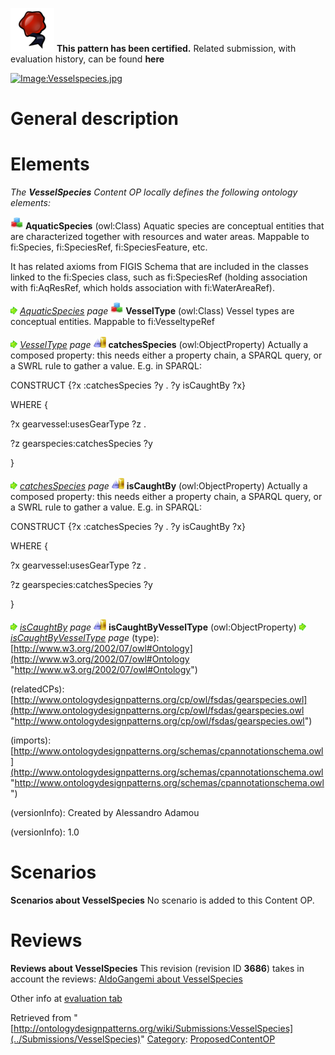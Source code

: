 [![](../images/thumb/b/b5/Certified.png/70px-Certified.png)](../Image/Certified.png "Certified.png") __This pattern has been certified.__
Related submission, with evaluation history, can be found __here__






[![Image:Vesselspecies.jpg](http://ontologydesignpatterns.org/wiki/images/8/84/Vesselspecies.jpg)](http://ontologydesignpatterns.org/wiki/Image:Vesselspecies.jpg "Image:Vesselspecies.jpg")




#  General description


  




#  Elements


_The __VesselSpecies__ Content OP locally defines the following ontology elements:_



[![Class](../images/thumb/2/27/Class.gif/20px-Class.gif)](../Image/Class.gif "Class") __AquaticSpecies__ (owl:Class) Aquatic species are conceptual entities that are characterized together with resources and water areas. 
Mappable to fi:Species, fi:SpeciesRef, fi:SpeciesFeature, etc.


It has related axioms from FIGIS Schema that are included in the classes linked to the fi:Species class, such as fi:SpeciesRef (holding association with fi:AqResRef, which holds association with fi:WaterAreaRef). 



 [![](../images/thumb/8/87/ArrowRight.gif/11px-ArrowRight.gif)](../Image/ArrowRight.gif "ArrowRight.gif") _[AquaticSpecies](http://ontologydesignpatterns.org/wiki/Submissions:VesselSpecies/AquaticSpecies "Submissions:VesselSpecies/AquaticSpecies") page_
[![Class](../images/thumb/2/27/Class.gif/20px-Class.gif)](../Image/Class.gif "Class") __VesselType__ (owl:Class) Vessel types are conceptual entities. 
Mappable to fi:VesseltypeRef 



 [![](../images/thumb/8/87/ArrowRight.gif/11px-ArrowRight.gif)](../Image/ArrowRight.gif "ArrowRight.gif") _[VesselType](http://ontologydesignpatterns.org/wiki/Submissions:VesselSpecies/VesselType "Submissions:VesselSpecies/VesselType") page_
[![ObjectProperty](../images/thumb/c/c3/ObjectProperty.gif/20px-ObjectProperty.gif)](../Image/ObjectProperty.gif "ObjectProperty") __catchesSpecies__ (owl:ObjectProperty) Actually a composed property: this needs either a property chain, a SPARQL query, or a SWRL rule to gather a value. E.g. in SPARQL:
  



CONSTRUCT {?x :catchesSpecies ?y . ?y isCaughtBy ?x}


WHERE {


?x gearvessel:usesGearType ?z .


?z gearspecies:catchesSpecies ?y


} 



 [![](../images/thumb/8/87/ArrowRight.gif/11px-ArrowRight.gif)](../Image/ArrowRight.gif "ArrowRight.gif") _[catchesSpecies](../Submissions/VesselSpecies/catchesSpecies "Submissions:VesselSpecies/catchesSpecies") page_
[![ObjectProperty](../images/thumb/c/c3/ObjectProperty.gif/20px-ObjectProperty.gif)](../Image/ObjectProperty.gif "ObjectProperty") __isCaughtBy__ (owl:ObjectProperty) Actually a composed property: this needs either a property chain, a SPARQL query, or a SWRL rule to gather a value. E.g. in SPARQL:
  



CONSTRUCT {?x :catchesSpecies ?y . ?y isCaughtBy ?x}


WHERE {


?x gearvessel:usesGearType ?z .


?z gearspecies:catchesSpecies ?y


} 



 [![](../images/thumb/8/87/ArrowRight.gif/11px-ArrowRight.gif)](../Image/ArrowRight.gif "ArrowRight.gif") _[isCaughtBy](../Submissions/VesselSpecies/isCaughtBy "Submissions:VesselSpecies/isCaughtBy") page_
[![ObjectProperty](../images/thumb/c/c3/ObjectProperty.gif/20px-ObjectProperty.gif)](../Image/ObjectProperty.gif "ObjectProperty") __isCaughtByVesselType__ (owl:ObjectProperty) 
 [![](../images/thumb/8/87/ArrowRight.gif/11px-ArrowRight.gif)](../Image/ArrowRight.gif "ArrowRight.gif") _[isCaughtByVesselType](../Submissions/VesselSpecies/isCaughtByVesselType "Submissions:VesselSpecies/isCaughtByVesselType") page_
(type): [http://www.w3.org/2002/07/owl#Ontology](http://www.w3.org/2002/07/owl#Ontology "http://www.w3.org/2002/07/owl#Ontology")


(relatedCPs): [http://www.ontologydesignpatterns.org/cp/owl/fsdas/gearspecies.owl](http://www.ontologydesignpatterns.org/cp/owl/fsdas/gearspecies.owl "http://www.ontologydesignpatterns.org/cp/owl/fsdas/gearspecies.owl")


(imports): [http://www.ontologydesignpatterns.org/schemas/cpannotationschema.owl](http://www.ontologydesignpatterns.org/schemas/cpannotationschema.owl "http://www.ontologydesignpatterns.org/schemas/cpannotationschema.owl")


(versionInfo): Created by Alessandro Adamou


(versionInfo): 1.0



#  Scenarios



__Scenarios about VesselSpecies__
No scenario is added to this Content OP.




#  Reviews



__Reviews about VesselSpecies__
This revision (revision ID __3686__) takes in account the reviews: [AldoGangemi about VesselSpecies](../Reviews/AldoGangemi_about_VesselSpecies "Reviews:AldoGangemi about VesselSpecies")


Other info at [evaluation tab](http://ontologydesignpatterns.org/wiki/index.php?title=Submissions:VesselSpecies&action=evaluation "http://ontologydesignpatterns.org/wiki/index.php?title=Submissions:VesselSpecies&action=evaluation")






Retrieved from "[http://ontologydesignpatterns.org/wiki/Submissions:VesselSpecies](../Submissions/VesselSpecies)"
 [Category](http://ontologydesignpatterns.org/wiki/Special:Categories "Special:Categories"): [ProposedContentOP](../Category/ProposedContentOP "Category:ProposedContentOP")